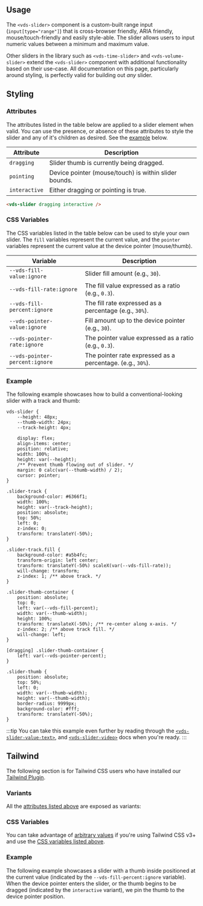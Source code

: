 ## Usage

The `<vds-slider>` component is a custom-built range input (`input[type="range"]`) that is cross-browser
friendly, ARIA friendly, mouse/touch-friendly and easily style-able. The slider allows users
to input numeric values between a minimum and maximum value.

Other sliders in the library such as `<vds-time-slider>` and `<vds-volume-slider>` extend the
`<vds-slider>` component with additional functionality based on their use-case. All documentation on
this page, particularly around styling, is perfectly valid for building out _any_ slider.

<slot name="usage" />

## Styling

### Attributes

The attributes listed in the table below are applied to a slider element when valid. You can
use the presence, or absence of these attributes to style the slider and any of it's children as
desired. See the [example](#example) below.

| Attribute     | Description                                           |
| ------------- | ----------------------------------------------------- |
| `dragging`    | Slider thumb is currently being dragged.              |
| `pointing`    | Device pointer (mouse/touch) is within slider bounds. |
| `interactive` | Either dragging or pointing is true.                  |

```html
<vds-slider dragging interactive />
```

### CSS Variables

The CSS variables listed in the table below can be used to style your own slider. The `fill`
variables represent the current value, and the `pointer` variables represent the current value
at the device pointer (mouse/thumb).

| Variable                       | Description                                                |
| ------------------------------ | ---------------------------------------------------------- |
| `--vds-fill-value:ignore`      | Slider fill amount (e.g., `30`).                           |
| `--vds-fill-rate:ignore`       | The fill value expressed as a ratio (e.g., `0.3`).         |
| `--vds-fill-percent:ignore`    | The fill rate expressed as a percentage (e.g., `30%`).     |
| `--vds-pointer-value:ignore`   | Fill amount up to the device pointer (e.g., `30`).         |
| `--vds-pointer-rate:ignore`    | The pointer value expressed as a ratio (e.g., `0.3`).      |
| `--vds-pointer-percent:ignore` | The pointer rate expressed as a percentage. (e.g., `30%`). |

### Example

The following example showcases how to build a conventional-looking slider with a track and thumb:

<slot name="example" />

```css:copy
vds-slider {
	--height: 48px;
	--thumb-width: 24px;
	--track-height: 4px;

	display: flex;
	align-items: center;
	position: relative;
	width: 100%;
	height: var(--height);
	/** Prevent thumb flowing out of slider. */
	margin: 0 calc(var(--thumb-width) / 2);
	cursor: pointer;
}

.slider-track {
	background-color: #6366f1;
	width: 100%;
	height: var(--track-height);
	position: absolute;
	top: 50%;
	left: 0;
	z-index: 0;
	transform: translateY(-50%);
}

.slider-track.fill {
	background-color: #a5b4fc;
	transform-origin: left center;
	transform: translateY(-50%) scaleX(var(--vds-fill-rate));
	will-change: transform;
	z-index: 1; /** above track. */
}

.slider-thumb-container {
	position: absolute;
	top: 0;
	left: var(--vds-fill-percent);
	width: var(--thumb-width);
	height: 100%;
	transform: translateX(-50%); /** re-center along x-axis. */
	z-index: 2; /** above track fill. */
	will-change: left;
}

[dragging] .slider-thumb-container {
	left: var(--vds-pointer-percent);
}

.slider-thumb {
	position: absolute;
	top: 50%;
	left: 0;
	width: var(--thumb-width);
	height: var(--thumb-width);
	border-radius: 9999px;
	background-color: #fff;
	transform: translateY(-50%);
}
```

:::tip
You can take this example even further by reading through the [`<vds-slider-value-text>`](../slider-value-text/index.md),
and [`<vds-slider-video>`](../slider-video/index.md) docs when you're ready.
:::

## Tailwind

The following section is for Tailwind CSS users who have installed our [Tailwind Plugin](../../../libraries/tailwind.md).

### Variants

All the [attributes listed above](#attributes) are exposed as variants:

<slot name="tw-variants" />

### CSS Variables

You can take advantage of [arbitrary values](https://tailwindcss.com/docs/adding-custom-styles#using-arbitrary-values)
if you're using Tailwind CSS v3+ and use the [CSS variables listed above](#css-variables).

<slot name="tw-variables" />

### Example

The following example showcases a slider with a thumb inside positioned at the current value
(indicated by the `--vds-fill-percent:ignore` variable). When the device pointer enters the slider,
or the thumb begins to be dragged (indicated by the `interactive` variant), we pin the thumb to the
device pointer position.

<slot name="tw-example" />
